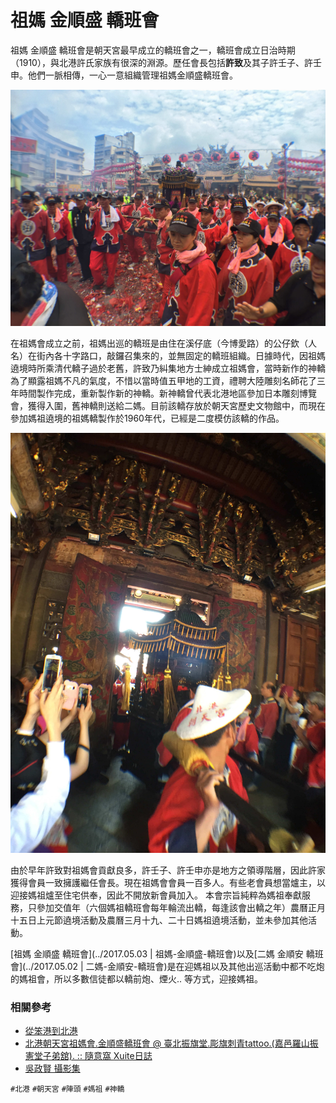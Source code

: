 # 祖媽 金順盛 轎班會

祖媽 金順盛 轎班會是朝天宮最早成立的轎班會之一，轎班會成立日治時期（1910），與北港許氏家族有很深的淵源。歷任會長包括**許致**及其子許壬子、許壬申。他們一脈相傳，一心一意組織管理祖媽金順盛轎班會。

![2015年 祖媽 金順盛 轎班會 農曆三月十九 起馬（吳政賢 攝）](img/001.jpg)

在祖媽會成立之前，祖媽出巡的轎班是由住在溪仔底（今博愛路）的公仔欽（人名）在街內各十字路口，敲鑼召集來的，並無固定的轎班組織。日據時代，因祖媽遶境時所乘清代轎子過於老舊，許致乃糾集地方士紳成立祖媽會，當時新作的神轎為了顯露祖媽不凡的氣度，不惜以當時值五甲地的工資，禮聘大陸雕刻名師花了三年時間製作完成，重新製作新的神轎。新神轎曾代表北港地區參加日本雕刻博覽會，獲得入圍，舊神轎則送給二媽。目前該轎存放於朝天宮歷史文物館中，而現在參加媽祖遶境的祖媽轎製作於1960年代，已經是二度模仿該轎的作品。

![2015年 祖媽 金順盛 轎班會 入廟（吳政賢 攝）](img/002.jpg)

由於早年許致對祖媽會貢獻良多，許壬子、許壬申亦是地方之領導階層，因此許家獲得會員一致擁護繼任會長。現在祖媽會會員一百多人。有些老會員想當爐主，以迎接媽祖爐至住宅供奉，因此不開放新會員加入。 本會宗旨純粹為媽祖奉獻服務，只參加交值年（六個媽祖轎班會每年輪流出轎，每逢該會出轎之年）農曆正月十五日上元節遶境活動及農曆三月十九、二十日媽祖遶境活動，並未參加其他活動。

[祖媽 金順盛 轎班會](../2017.05.03 | 祖媽-金順盛-轎班會)以及[二媽 金順安 轎班會](../2017.05.02 | 二媽-金順安-轎班會)是在迎媽祖以及其他出巡活動中都不吃炮的媽祖會，所以多數信徒都以轎前炮、煙火.. 等方式，迎接媽祖。

### 相關參考
* [從笨港到北港](http://www.cuy.ylc.edu.tw/~cuy14/eBook/ch3-4.htm)
* [北港朝天宮祖媽會.金順盛轎班會 @ 臺北振旗堂.彫旗刺青tattoo.(嘉邑羅山振憲堂子弟舘). :: 隨意窩 Xuite日誌](https://blog.xuite.net/tattoochi/twblog/131350750-%E5%8C%97%E6%B8%AF%E6%9C%9D%E5%A4%A9%E5%AE%AE%E7%A5%96%E5%AA%BD%E6%9C%83.%E9%87%91%E9%A0%86%E7%9B%9B%E8%BD%8E%E7%8F%AD%E6%9C%83)
* [吳政賢 攝影集](https://www.facebook.com/comdan66)

`#北港` `#朝天宮` `#陣頭` `#媽祖` `#神轎`
